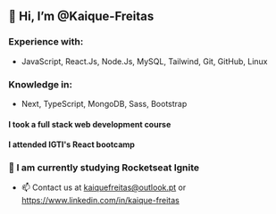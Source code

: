 ## 👋 Hi, I’m @Kaique-Freitas

### Experience with: 
- JavaScript, React.Js, Node.Js, MySQL, Tailwind, Git, GitHub, Linux

### Knowledge in: 
- Next, TypeScript, MongoDB, Sass, Bootstrap

#### I took a full stack web development course  
#### I attended IGTI's React bootcamp

### 📗 I am currently studying Rocketseat Ignite



- 📫 Contact us at kaiquefreitas@outlook.pt or https://www.linkedin.com/in/kaique-freitas

